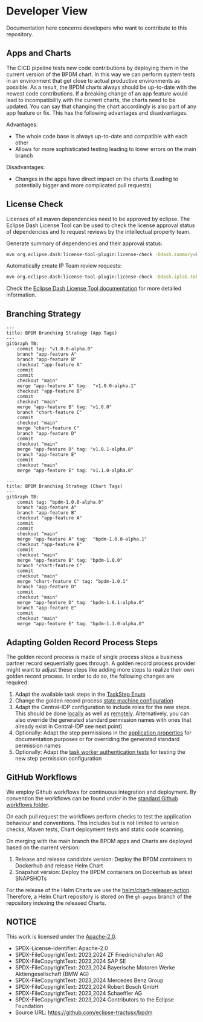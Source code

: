 # Developer View

Documentation here concerns developers who want to contribute to this repository.

## Apps and Charts

The CICD pipeline tests new code contributions by deploying them in the current version of the BPDM chart.
In this way we can perform system tests in an environment that get close to actual productive environments as possible.
As a result, the BPDM charts always should be up-to-date with the newest code contributions.
If a breaking change of an app feature would lead to incompatibility with the current charts, the charts need to be updated.
You can say that changing the chart accordingly is also part of any app feature or fix. This has the following advantages and disadvantages.

Advantages:
- The whole code base is always up-to-date and compatible with each other
- Allows for more sophisticated testing leading to lower errors on the main branch

Disadvantages:
- Changes in the apps have direct impact on the charts (Leading to potentially bigger and more complicated pull requests)

## License Check

Licenses of all maven dependencies need to be approved by eclipse.
The Eclipse Dash License Tool can be used to check the license approval status of dependencies and to request reviews by the intellectual property team.

Generate summary of dependencies and their approval status:

```bash
mvn org.eclipse.dash:license-tool-plugin:license-check -Ddash.summary=DEPENDENCIES
```

Automatically create IP Team review requests:

```bash
mvn org.eclipse.dash:license-tool-plugin:license-check -Ddash.iplab.token=<token>
```

Check the [Eclipse Dash License Tool documentation](https://github.com/eclipse/dash-licenses) for more detailed information.

## Branching Strategy

```mermaid
---
title: BPDM Branching Strategy (App Tags)
---
gitGraph TB:
    commit tag: "v1.0.0-alpha.0"
    branch "app-feature A"
    branch "app-feature B"
    checkout "app-feature A"
    commit
    commit
    checkout "main"
    merge "app-feature A" tag:  "v1.0.0-alpha.1"
    checkout "app-feature B"
    commit
    checkout "main"
    merge "app-feature B" tag: "v1.0.0"
    branch "chart-feature C"
    commit
    checkout "main"
    merge "chart-feature C"
    branch "app-feature D"
    commit
    checkout "main"
    merge "app-feature D" tag: "v1.0.1-alpha.0"
    branch "app-feature E"
    commit
    checkout "main"
    merge "app-feature E" tag: "v1.1.0-alpha.0"
```

```mermaid
---
title: BPDM Branching Strategy (Chart Tags)
---
gitGraph TB:
    commit tag: "bpdm-1.0.0-alpha.0"
    branch "app-feature A"
    branch "app-feature B"
    checkout "app-feature A"
    commit
    commit
    checkout "main"
    merge "app-feature A" tag:  "bpdm-1.0.0-alpha.1"
    checkout "app-feature B"
    commit
    checkout "main"
    merge "app-feature B" tag: "bpdm-1.0.0"
    branch "chart-feature C"
    commit
    checkout "main"
    merge "chart-feature C" tag: "bpdm-1.0.1"
    branch "app-feature D"
    commit
    checkout "main"
    merge "app-feature D" tag: "bpdm-1.0.1-alpha.0"
    branch "app-feature E"
    commit
    checkout "main"
    merge "app-feature E" tag: "bpdm-1.1.0-alpha.0"
```

## Adapting Golden Record Process Steps

The golden record process is made of single process steps a business partner record sequentially goes through.
A golden record process provider might want to adjust these steps like adding more steps to realize their own golden record process.
In order to do so, the following changes are required:

1. Adapt the available task steps in the [TaskStep Enum](../../bpdm-orchestrator-api/src/main/kotlin/org/eclipse/tractusx/orchestrator/api/model/TaskStep.kt)
2. Change the golden record process [state machine configuration](../../bpdm-orchestrator/src/main/kotlin/org/eclipse/tractusx/bpdm/orchestrator/config/StateMachineConfig.kt)
3. Adapt the Central-IDP configuration to include roles for the new steps. This should be done [locally](../../bpdm-common-test/src/main/resources/keycloak/CX-Central.json) as well as [remotely](https://github.com/eclipse-tractusx/portal-iam).
    Alternatively, you can also override the generated standard permission names with ones that already exist in Central-IDP see next point)
4. Optionally: Adapt the step permissions in the [application properties](../../bpdm-orchestrator/src/main/resources/application.yml) for documentation purposes or for overriding the generated standard permission names
5. Optionally: Adapt the [task worker authentication tests](../../bpdm-orchestrator/src/test/kotlin/org/eclipse/tractusx/bpdm/orchestrator/auth) for testing the new step permission configuration

## GitHub Workflows

We employ Github workflows for continuous integration and deployment.
By convention the workflows can be found under in the [standard Github workflows folder](../../.github/workflows).

On each pull request the workflows perform checks to test the application behaviour and conventions.
This includes but is not limited to version checks, Maven tests, Chart deployment tests and static code scanning.

On merging with the main branch the BPDM apps and Charts are deployed based on the current version:

1. Release and release candidate version: Deploy the BPDM containers to Dockerhub and release Helm Chart
2. Snapshot version: Deploy the BPDM containers on Dockerhub as latest SNAPSHOTs

For the release of the Helm Charts we use the [helm/chart-releaser-action](https://github.com/helm/chart-releaser-action).
Therefore, a Helm Chart repository is stored on the `gh-pages` branch of the repository indexing the released Charts.

## NOTICE

This work is licensed under the [Apache-2.0](https://www.apache.org/licenses/LICENSE-2.0).

- SPDX-License-Identifier: Apache-2.0
- SPDX-FileCopyrightText: 2023,2024 ZF Friedrichshafen AG
- SPDX-FileCopyrightText: 2023,2024 SAP SE
- SPDX-FileCopyrightText: 2023,2024 Bayerische Motoren Werke Aktiengesellschaft (BMW AG)
- SPDX-FileCopyrightText: 2023,2024 Mercedes Benz Group
- SPDX-FileCopyrightText: 2023,2024 Robert Bosch GmbH
- SPDX-FileCopyrightText: 2023,2024 Schaeffler AG
- SPDX-FileCopyrightText: 2023,2024 Contributors to the Eclipse Foundation
- Source URL: https://github.com/eclipse-tractusx/bpdm